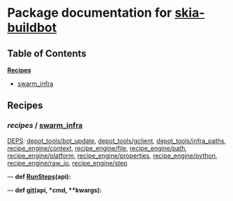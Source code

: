 <!--- AUTOGENERATED BY `./recipes.py test train` -->
# Package documentation for [skia-buildbot]()
## Table of Contents

**[Recipes](#Recipes)**
  * [swarm_infra](#recipes-swarm_infra)
## Recipes

### *recipes* / [swarm\_infra](/infra/bots/recipes/swarm_infra.py)

[DEPS](/infra/bots/recipes/swarm_infra.py#13): [depot\_tools/bot\_update][depot_tools/recipe_modules/bot_update], [depot\_tools/gclient][depot_tools/recipe_modules/gclient], [depot\_tools/infra\_paths][depot_tools/recipe_modules/infra_paths], [recipe\_engine/context][recipe_engine/recipe_modules/context], [recipe\_engine/file][recipe_engine/recipe_modules/file], [recipe\_engine/path][recipe_engine/recipe_modules/path], [recipe\_engine/platform][recipe_engine/recipe_modules/platform], [recipe\_engine/properties][recipe_engine/recipe_modules/properties], [recipe\_engine/python][recipe_engine/recipe_modules/python], [recipe\_engine/raw\_io][recipe_engine/recipe_modules/raw_io], [recipe\_engine/step][recipe_engine/recipe_modules/step]

&mdash; **def [RunSteps](/infra/bots/recipes/swarm_infra.py#43)(api):**

&mdash; **def [git](/infra/bots/recipes/swarm_infra.py#35)(api, \*cmd, \*\*kwargs):**

[depot_tools/recipe_modules/bot_update]: https://chromium.googlesource.com/chromium/tools/depot_tools.git/+/7e0b0c498a5c85c2ba2aaf524ac71cc28627e1bb/recipes/README.recipes.md#recipe_modules-bot_update
[depot_tools/recipe_modules/gclient]: https://chromium.googlesource.com/chromium/tools/depot_tools.git/+/7e0b0c498a5c85c2ba2aaf524ac71cc28627e1bb/recipes/README.recipes.md#recipe_modules-gclient
[depot_tools/recipe_modules/infra_paths]: https://chromium.googlesource.com/chromium/tools/depot_tools.git/+/7e0b0c498a5c85c2ba2aaf524ac71cc28627e1bb/recipes/README.recipes.md#recipe_modules-infra_paths
[recipe_engine/recipe_modules/context]: https://chromium.googlesource.com/infra/luci/recipes-py.git/+/001848147e74b8f8e63e32dc8bed9ff16e11820f/README.recipes.md#recipe_modules-context
[recipe_engine/recipe_modules/file]: https://chromium.googlesource.com/infra/luci/recipes-py.git/+/001848147e74b8f8e63e32dc8bed9ff16e11820f/README.recipes.md#recipe_modules-file
[recipe_engine/recipe_modules/path]: https://chromium.googlesource.com/infra/luci/recipes-py.git/+/001848147e74b8f8e63e32dc8bed9ff16e11820f/README.recipes.md#recipe_modules-path
[recipe_engine/recipe_modules/platform]: https://chromium.googlesource.com/infra/luci/recipes-py.git/+/001848147e74b8f8e63e32dc8bed9ff16e11820f/README.recipes.md#recipe_modules-platform
[recipe_engine/recipe_modules/properties]: https://chromium.googlesource.com/infra/luci/recipes-py.git/+/001848147e74b8f8e63e32dc8bed9ff16e11820f/README.recipes.md#recipe_modules-properties
[recipe_engine/recipe_modules/python]: https://chromium.googlesource.com/infra/luci/recipes-py.git/+/001848147e74b8f8e63e32dc8bed9ff16e11820f/README.recipes.md#recipe_modules-python
[recipe_engine/recipe_modules/raw_io]: https://chromium.googlesource.com/infra/luci/recipes-py.git/+/001848147e74b8f8e63e32dc8bed9ff16e11820f/README.recipes.md#recipe_modules-raw_io
[recipe_engine/recipe_modules/step]: https://chromium.googlesource.com/infra/luci/recipes-py.git/+/001848147e74b8f8e63e32dc8bed9ff16e11820f/README.recipes.md#recipe_modules-step
